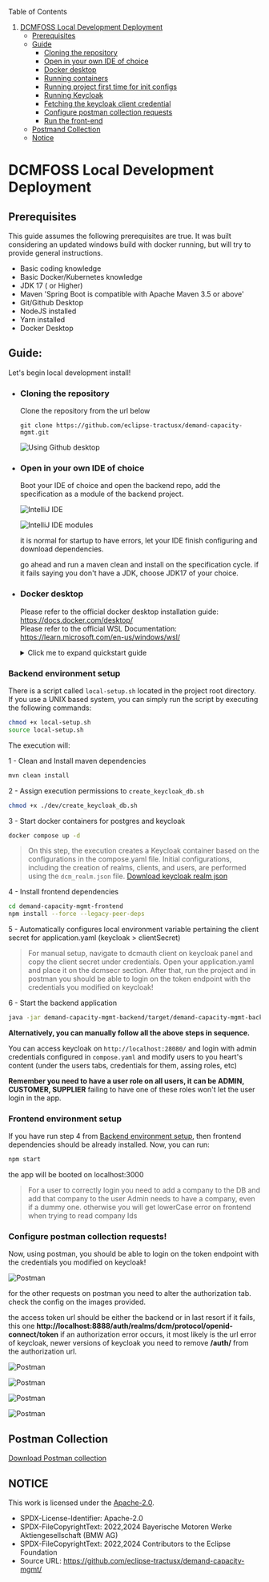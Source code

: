 Table of Contents

1. [DCMFOSS Local Development Deployment](#dcmfoss-local-development-deployment)
   - [Prerequisites](#prerequisites)
   - [Guide](#guide)
      - [Cloning the repository](#cloning-the-repository)
      - [Open in your own IDE of choice](#open-in-your-own-ide-of-choice)
      - [Docker desktop](#docker-desktop)
      - [Running containers](#running-containers)
      - [Running project first time for init configs](#running-project-first-time-for-init-configs)
      - [Running Keycloak](#running-keycloak)
      - [Fetching the keycloak client credential](#fetching-the-keycloak-client-credential)
      - [Configure postman collection requests](#configure-postman-collection-requests)
      - [Run the front-end](#run-the-front-end)
   - [Postmand Collection](#Postman-collection)
   - [Notice](#notice)


# DCMFOSS Local Development Deployment


## Prerequisites

This guide assumes the following prerequisites are true.
It was built considering an updated windows build with docker running, but will try to provide general instructions.

  - Basic coding knowledge
  - Basic Docker/Kubernetes knowledge
  - JDK 17 ( or Higher)
  - Maven 'Spring Boot is compatible with Apache Maven 3.5 or above'
  - Git/Github Desktop
  - NodeJS installed
  - Yarn installed
  - Docker Desktop


## Guide:
Let's begin local development install!

- ### Cloning the repository
    Clone the repository from the url below

      git clone https://github.com/eclipse-tractusx/demand-capacity-mgmt.git
  
    ![Using Github desktop](images/dev/1.png "Cloning the repo")

- ### Open in your own IDE of choice
    Boot your IDE of choice and open the backend repo,
    add the specification as a module of the backend project.
    
    ![IntelliJ IDE](images/dev/2.png "resolving dependencies")

    ![IntelliJ IDE modules](images/dev/2_5.png "resolving dependencies")

  it is normal for startup to have errors, let your IDE finish configuring and download dependencies.

  go ahead and run a maven clean and install on the specification cycle.
  if it fails saying you don't have a JDK, choose JDK17 of your choice.

- ### Docker desktop

  Please refer to the official docker desktop installation guide: https://docs.docker.com/desktop/  
  Please refer to the official WSL Documentation: https://learn.microsoft.com/en-us/windows/wsl/

  <details>
  <summary>Click me to expand quickstart guide</summary>

      Before you run the project we need to setup Postgres and Keycloak.
    Let's begin with installing docker(if you are running windows make sure to use WSL2).
    After installing docker on your machine lets install postgres.
    if you get an error of Hyper V make sure **virtualization is enabled on your motherboard
    and if you're on windows, enable Hyper-V feature-**
    if you get an error of wsl update not supported
    download and install 

    https://wslstorestorage.blob.core.windows.net/wslblob/wsl_update_x64.msi 
    
    open a powershell and type 

      wsl --set-default-version 2
    
    then try again

    ![Docker Desktop](images/dev/3.png "Docker install")
  </details>

### Backend environment setup
There is a script called `local-setup.sh` located in the project root directory.
If you use a UNIX based system, you can simply run the script by executing the following commands:

```sh
chmod +x local-setup.sh
source local-setup.sh
```

The execution will:

1 - Clean and Install maven dependencies
```sh
mvn clean install 
```
2 - Assign execution permissions to `create_keycloak_db.sh`
```sh
chmod +x ./dev/create_keycloak_db.sh
```
3 - Start docker containers for postgres and keycloak
```sh
docker compose up -d
```
> On this step, the execution creates a Keycloak container based on the configurations in the compose.yaml file. Initial configurations, including the creation of realms, clients, and users, are performed using the `dcm_realm.json` file.
    [Download keycloak realm json](realm-export.json)

4 - Install frontend dependencies
```sh
cd demand-capacity-mgmt-frontend
npm install --force --legacy-peer-deps
```
5 - Automatically configures local environment variable pertaining the client secret for application.yaml (keycloak > clientSecret)

> For manual setup, navigate to dcmauth client on keycloak panel and copy the client secret under credentials.
  Open your application.yaml and place it on the dcmsecr section. After that, run the project and in postman you should be able to login on the token endpoint with the credentials you modified on keycloak!

6 - Start the backend application
```sh
java -jar demand-capacity-mgmt-backend/target/demand-capacity-mgmt-backend-0.0.1-SNAPSHOT.jar
```

**Alternatively, you can manually follow all the above steps in sequence.**

  You can access keycloak on `http://localhost:28080/` and login with admin credentials configured in `compose.yaml` and modify users to you heart's content (under the users tabs, credentials for them, assing roles, etc)

  **Remember you need to have a user role on all users, it can be ADMIN, CUSTOMER, SUPPLIER**
  failing to have one of these roles won't let the user login in the app.

 ### Frontend environment setup
 If you have run step 4 from [Backend environment setup](#backend-environment-setup), then frontend dependencies should be already installed. Now, you can run: 

  ```sh
  npm start
  ```

  the app will be booted on localhost:3000

  > For a user to correctly login you need to add a company to the DB and add that company to the user
  Admin needs to have a company, even if a dummy one.
  otherwise you will get lowerCase error on frontend when trying to read company Ids

### Configure postman collection requests!
  Now, using postman, you should be able to login on the token endpoint with the credentials you modified on keycloak!

  ![Postman](images/dev/6.png "Postman login")

  for the other requests on postman you need to alter the authorization tab.
  check the config on the images provided.

  the access token url should be either the backend or in last resort if it fails, this one 
  **http://localhost:8888/auth/realms/dcm/protocol/openid-connect/token** 
  if an authorization error occurs, it most likely is the url error of keycloak, newer versions of keycloak you need to remove **/auth/** from the authorization url.

  ![Postman](images/dev/7.png "Postman config")

  ![Postman](images/dev/8.png "Postman config")

  ![Postman](images/dev/9.png "Postman config")

  ![Postman](images/dev/10.png "Postman config")


## Postman Collection

[Download Postman collection](DCMFOSS_postman.json)


## NOTICE

This work is licensed under the [Apache-2.0](https://www.apache.org/licenses/LICENSE-2.0).

- SPDX-License-Identifier: Apache-2.0
- SPDX-FileCopyrightText: 2022,2024 Bayerische Motoren Werke Aktiengesellschaft (BMW AG)
- SPDX-FileCopyrightText: 2022,2024 Contributors to the Eclipse Foundation
- Source URL: https://github.com/eclipse-tractusx/demand-capacity-mgmt/
